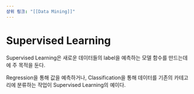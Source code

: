 ```yaml
---
상위 링크: "[[Data Mining]]"
---
```

# Supervised Learning
Supervised Learning은 새로운 데이터들의 label을 예측하는 모델 함수를 만드는데에 주 목적을 둔다.

Regression을 통해 값을 예측하거나, Classification을 통해 데이터를 기존의 카테고리에 분류하는 작업이 Supervised Learning의 예이다.